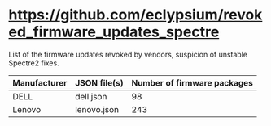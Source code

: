 # https://github.com/eclypsium/revoked_firmware_updates_spectre
List of the firmware updates revoked by vendors, suspicion of unstable Spectre2 fixes. 


Manufacturer | JSON file(s) | Number of firmware packages
------------ | ------------ | -------------------------
DELL | dell.json | 98
Lenovo| lenovo.json | 243
